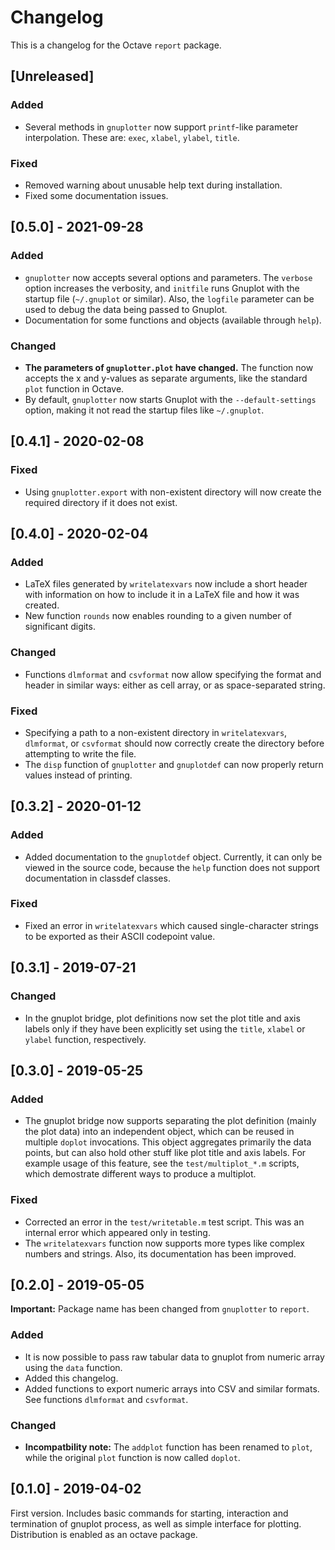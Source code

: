 Changelog
=========
This is a changelog for the Octave `report` package.

[Unreleased]
------------
### Added
- Several methods in `gnuplotter` now support `printf`-like parameter
  interpolation. These are: `exec`, `xlabel`, `ylabel`, `title`.
### Fixed
- Removed warning about unusable help text during installation.
- Fixed some documentation issues.

[0.5.0] - 2021-09-28
--------------------
### Added
- `gnuplotter` now accepts several options and parameters.
  The `verbose` option increases the verbosity,
  and `initfile` runs Gnuplot with the startup file (`~/.gnuplot` or similar).
  Also, the `logfile` parameter can be used to debug the data being passed
  to Gnuplot.
- Documentation for some functions and objects (available through `help`).
### Changed
- **The parameters of `gnuplotter.plot` have changed.** The function now
  accepts the x and y-values as separate arguments, like the standard `plot`
  function in Octave.
- By default, `gnuplotter` now starts Gnuplot with the `--default-settings`
  option, making it not read the startup files like `~/.gnuplot`.

[0.4.1] - 2020-02-08
--------------------
### Fixed
- Using `gnuplotter.export` with non-existent directory will now create the
  required directory if it does not exist.

[0.4.0] - 2020-02-04
--------------------
### Added
- LaTeX files generated by `writelatexvars` now include a short header with
  information on how to include it in a LaTeX file and how it was created.
- New function `rounds` now enables rounding to a given number of significant
  digits.
### Changed
- Functions `dlmformat` and `csvformat` now allow specifying the format
  and header in similar ways: either as cell array, or as space-separated
  string.
### Fixed
- Specifying a path to a non-existent directory in `writelatexvars`,
  `dlmformat`, or `csvformat` should now correctly create the directory
  before attempting to write the file.
- The `disp` function of `gnuplotter` and `gnuplotdef` can now properly
  return values instead of printing.

[0.3.2] - 2020-01-12
--------------------
### Added
- Added documentation to the `gnuplotdef` object. Currently, it can only
  be viewed in the source code, because the `help` function does not
  support documentation in classdef classes.
### Fixed
- Fixed an error in `writelatexvars` which caused single-character strings
  to be exported as their ASCII codepoint value.

[0.3.1] - 2019-07-21
--------------------
### Changed
- In the gnuplot bridge, plot definitions now set the plot title and axis
  labels only if they have been explicitly set using the `title`, `xlabel`
  or `ylabel` function, respectively.

[0.3.0] - 2019-05-25
--------------------
### Added
- The gnuplot bridge now supports separating the plot definition (mainly the
  plot data) into an independent object, which can be reused in multiple
  `doplot` invocations. This object aggregates primarily the data points,
  but can also hold other stuff like plot title and axis labels.
  For example usage of this feature, see the `test/multiplot_*.m` scripts,
  which demostrate different ways to produce a multiplot.

### Fixed
- Corrected an error in the `test/writetable.m` test script.
  This was an internal error which appeared only in testing.
- The `writelatexvars` function now supports more types like complex numbers
  and strings. Also, its documentation has been improved.

[0.2.0] - 2019-05-05
--------------------
**Important:** Package name has been changed from `gnuplotter` to `report`.

### Added
- It is now possible to pass raw tabular data to gnuplot from numeric array
  using the `data` function.
- Added this changelog.
- Added functions to export numeric arrays into CSV and similar formats.
  See functions `dlmformat` and `csvformat`.

### Changed
- **Incompatbility note:** The `addplot` function has been renamed to `plot`,
  while the original `plot` function is now called `doplot`.

[0.1.0] - 2019-04-02
--------------------
First version. Includes basic commands for starting, interaction
and termination of gnuplot process, as well as simple interface for
plotting. Distribution is enabled as an octave package.

